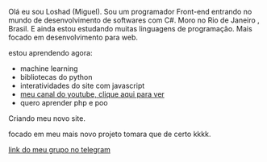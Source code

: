 Olá eu sou Loshad (Miguel).
Sou um programador Front-end  entrando  no mundo de desenvolvimento de softwares com C#.
Moro no Rio de Janeiro , Brasil.
E ainda estou estudando  muitas linguagens de programação.
Mais focado em desenvolvimento para  web. 

estou  aprendendo agora:
* machine learning
* bibliotecas do python 
* interatividades do site com javascript
* [meu canal do youtube, clique aqui para ver](https://www.youtube.com/channel/UCBITyx_njlrhlt0Rj6R0-LQ)
* quero aprender php e poo

Criando meu novo site.

focado em meu mais novo projeto tomara que de certo kkkk.

[link do meu grupo no telegram](https://t.me/joinchat/TdG8frMDSzsxZGUx)
